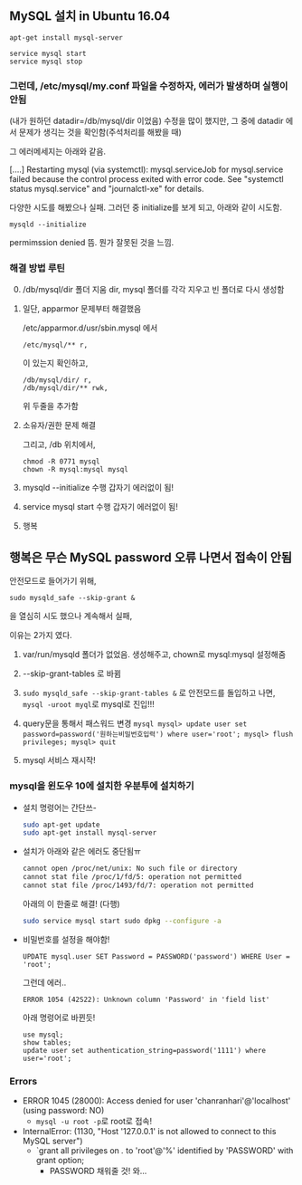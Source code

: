 ## MySQL 설치 in Ubuntu 16.04

```
apt-get install mysql-server
```

```
service mysql start
service mysql stop
```

### 그런데, /etc/mysql/my.conf 파일을 수정하자, 에러가 발생하며 실행이 안됨
(내가 원하던 datadir=/db/mysql/dir 이었음)
수정을 많이 했지만, 그 중에 datadir 에서 문제가 생긱는 것을 확인함(주석처리를 해봤을 때)

그 에러메세지는 아래와 같음.

[....] Restarting mysql (via systemctl): mysql.serviceJob for mysql.service failed because the control process exited with error code. See "systemctl status mysql.service" and "journalctl-xe" for details.

다양한 시도를 해봤으나 실패.
그러던 중 initialize를 보게 되고, 아래와 같이 시도함.

```
mysqld --initialize
```
permimssion denied 뜸. 뭔가 잘못된 것을 느낌.


### 해결 방법 루틴

0. /db/mysql/dir 폴더 지움
dir, mysql 폴더를 각각 지우고 빈 폴더로 다시 생성함

1. 일단, apparmor 문제부터 해결했음

    /etc/apparmor.d/usr/sbin.mysql 에서
    ```
    /etc/mysql/** r,
    ```
    이 있는지 확인하고,

    ```
    /db/mysql/dir/ r,
    /db/mysql/dir/** rwk,
    ```
    위 두줄을 추가함

2. 소유자/권한 문제 해결

    그리고, /db 위치에서,
    ```
    chmod -R 0771 mysql
    chown -R mysql:mysql mysql
    ```

3. mysqld --initialize 수행
    갑자기 에러없이 됨!

4. service mysql start 수행
    갑자기 에러없이 됨!

5. 행복

## 행복은 무슨 MySQL password 오류 나면서 접속이 안됨

안전모드로 들어가기 위해,
```
sudo mysqld_safe --skip-grant &
```
을 열심히 시도 했으나 계속해서 실패,

이유는 2가지 였다.

1. var/run/mysqld 폴더가 없었음. 생성해주고, chown로 mysql:mysql 설정해줌

2. --skip-grant-tables 로 바뀜

3. ```sudo mysqld_safe --skip-grant-tables &``` 로 안전모드를 돌입하고 나면,
```mysql -uroot myql```로 mysql로 진입!!!

4. query문을 통해서 패스워드 변경
        ```mysql
        mysql> update user set password=password('원하는비밀번호입력') where user='root';
        mysql> flush privileges;
        mysql> quit
        ```
5. mysql 서비스 재시작!

### mysql을 윈도우 10에 설치한 우분투에 설치하기
- 설치 명령어는 간단쓰-
    ```bash
    sudo apt-get update
    sudo apt-get install mysql-server
    ```
- 설치가 아래와 같은 에러도 중단됨ㅠ
    ```bash
    cannot open /proc/net/unix: No such file or directory
    cannot stat file /proc/1/fd/5: operation not permitted
    cannot stat file /proc/1493/fd/7: operation not permitted
    ```
    아래의 이 한줄로 해결! (다행)
    ```bash
    sudo service mysql start sudo dpkg --configure -a
    ```
- 비밀번호를 설정을 해야함!
    ```
    UPDATE mysql.user SET Password = PASSWORD('password') WHERE User = 'root';
    ```
    그런데 에러..
    ```
    ERROR 1054 (42S22): Unknown column 'Password' in 'field list'
    ```
    아래 명령어로 바뀐듯!
    ```
    use mysql;
    show tables;
    update user set authentication_string=password('1111') where user='root';
    ```
    
### Errors
- ERROR 1045 (28000): Access denied for user 'chanranhari'@'localhost' (using password: NO)
    - `mysql -u root -p`로 root로 접속!
- InternalError: (1130, "Host '127.0.0.1' is not allowed to connect to this MySQL server")
    - `grant all privileges on *.* to 'root'@'%' identified by 'PASSWORD' with grant option;
        - PASSWORD 채워줄 것! 와... 
    
